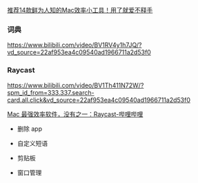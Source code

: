 [推荐14款鲜为人知的Mac效率小工具！用了就爱不释手](https://sspai.com/post/75866)

### 词典

https://www.bilibili.com/video/BV1RV4y1h7JQ/?vd_source=22af953ea4c09540ad1966711a2d53f0







### Raycast

https://www.bilibili.com/video/BV1Th411N72W/?spm_id_from=333.337.search-card.all.click&vd_source=22af953ea4c09540ad1966711a2d53f0



[Mac 最强效率软件，没有之一：Raycast-哔哩哔哩](https://b23.tv/f60eAMd)

- 删除 app

- 自定义短语

- 剪贴板

- 窗口管理
